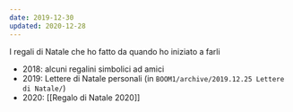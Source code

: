 ```yaml
---
date: 2019-12-30
updated: 2020-12-28
---
```

I regali di Natale che ho fatto da quando ho iniziato a farli

- 2018: alcuni regalini simbolici ad amici
- 2019: Lettere di Natale personali (in `BOOM1/archive/2019.12.25 Lettere di Natale/`)
- 2020: [[Regalo di Natale 2020]]